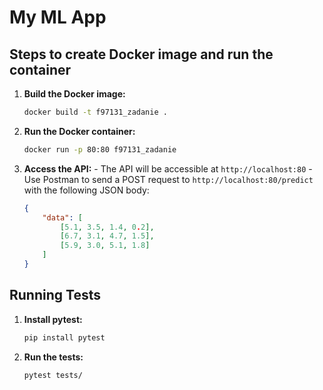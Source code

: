 # My ML App

## Steps to create Docker image and run the container

1.  **Build the Docker image:**

    ```sh
    docker build -t f97131_zadanie .
    ```

2.  **Run the Docker container:**

    ```sh
    docker run -p 80:80 f97131_zadanie
    ```

3.  **Access the API:** - The API will be accessible at `http://localhost:80` - Use Postman to send a POST request to `http://localhost:80/predict` with the following JSON body:
    ```json
    {
        "data": [
            [5.1, 3.5, 1.4, 0.2],
            [6.7, 3.1, 4.7, 1.5],
            [5.9, 3.0, 5.1, 1.8]
        ]
    }
    ```

## Running Tests

1. **Install pytest:**

   ```sh
   pip install pytest
   ```

2. **Run the tests:**
   ```sh
   pytest tests/
   ```
